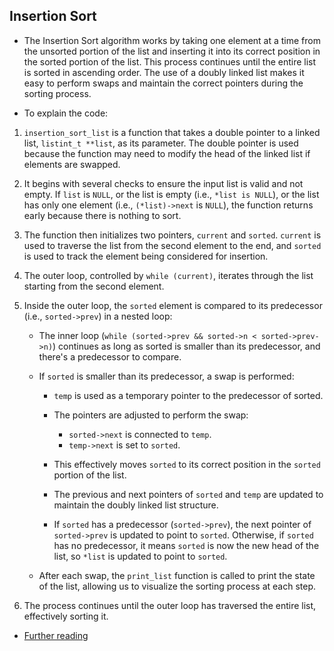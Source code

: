 ## Insertion Sort

* The Insertion Sort algorithm works by taking one element at a time from the unsorted portion of the list and inserting it into its correct position in the sorted portion of the list. This process continues until the entire list is sorted in ascending order. The use of a doubly linked list makes it easy to perform swaps and maintain the correct pointers during the sorting process.

- To explain the code:
1. `insertion_sort_list` is a function that takes a double pointer to a linked list, `listint_t **list`, as its parameter. The double pointer is used because the function may need to modify the head of the linked list if elements are swapped.

2. It begins with several checks to ensure the input list is valid and not empty. If `list` is `NULL`, or the list is empty (i.e., `*list is NULL`), or the list has only one element (i.e., `(*list)->next` is `NULL`), the function returns early because there is nothing to sort.

3. The function then initializes two pointers, `current` and `sorted`. `current` is used to traverse the list from the second element to the end, and `sorted` is used to track the element being considered for insertion.

4. The outer loop, controlled by `while (current)`, iterates through the list starting from the second element.

5. Inside the outer loop, the `sorted` element is compared to its predecessor (i.e., `sorted->prev`) in a nested loop:

	- The inner loop (`while (sorted->prev && sorted->n < sorted->prev->n)`) continues as long as sorted is smaller than its predecessor, and there's a predecessor to compare.

	- If `sorted` is smaller than its predecessor, a swap is performed:

		- `temp` is used as a temporary pointer to the predecessor of sorted.

		- The pointers are adjusted to perform the swap:

			- `sorted->next` is connected to `temp`.
			- `temp->next` is set to `sorted`.
		- This effectively moves `sorted` to its correct position in the `sorted` portion of the list.

		- The previous and next pointers of `sorted` and `temp` are updated to maintain the doubly linked list structure.

		- If `sorted` has a predecessor (`sorted->prev`), the next pointer of `sorted->prev` is updated to point to `sorted`. Otherwise, if `sorted` has no predecessor, it means `sorted` is now the new head of the list, so `*list` is updated to point to `sorted`.

	- After each swap, the `print_list` function is called to print the state of the list, allowing us to visualize the sorting process at each step.

6. The process continues until the outer loop has traversed the entire list, effectively sorting it.

- [Further reading](https://en.wikipedia.org/wiki/Insertion_sort)
